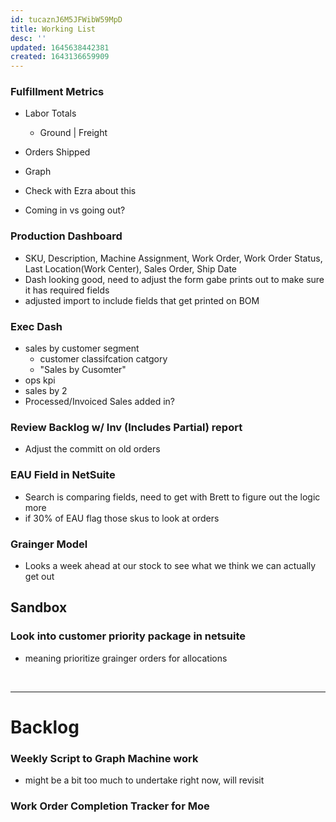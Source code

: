 ```yaml
---
id: tucaznJ6M5JFWibW59MpD
title: Working List
desc: ''
updated: 1645638442381
created: 1643136659909
---
```


### Fulfillment Metrics
- Labor Totals
    - Ground | Freight
- Orders Shipped
- Graph
    
- Check with Ezra about this
- Coming in vs going out?

### Production Dashboard
- SKU, Description, Machine Assignment, Work Order, Work Order Status, Last Location(Work Center), Sales Order, Ship Date
- Dash looking good, need to adjust the form gabe prints out to make sure it has required fields
- adjusted import to include fields that get printed on BOM  

### Exec Dash
- sales by customer segment
    - customer classifcation catgory
    - "Sales by Cusomter"
- ops kpi
- sales by 2
- Processed/Invoiced Sales added in?

### Review Backlog w/ Inv (Includes Partial) report 
- Adjust the committ on old orders 

### EAU Field in NetSuite
- Search is comparing fields, need to get with Brett to figure out the logic more
- if 30% of EAU flag those skus to look at orders



### Grainger Model
- Looks a week ahead at our stock to see what we think we can actually get out


## Sandbox
### Look into customer priority package in netsuite 
- meaning prioritize grainger orders for allocations

<br>

---
# Backlog

### Weekly Script to Graph Machine work
- might be a bit too much to undertake right now, will revisit

### Work Order Completion Tracker for Moe


    


